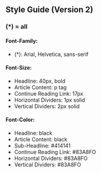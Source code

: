 ## Style Guide (Version 2)
### (*) = all
#### Font-Family:
  * (*): Arial, Helvetica, sans-serif
#### Font-Size:
  * Headline: 40px, bold
  * Article Content: p tag
  * Continue Reading Link: 17px
  * Horizontal Dividers: 1px solid
  * Vertical Dividers: 2px solid
#### Font-Color:
  * Headline: black
  * Article Content: black
  * Sub-Headline: #414141
  * Continue Reading Link: #83A8FO
  * Horizontal Dividers: #83A8FO
  * Vertical Dividers: #83A8FO
